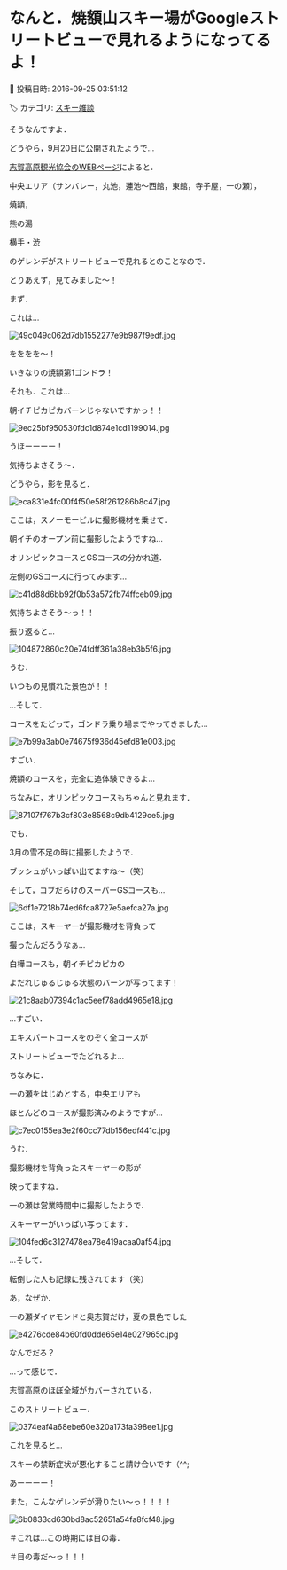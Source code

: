 # なんと．焼額山スキー場がGoogleストリートビューで見れるようになってるよ！

📅 投稿日時: 2016-09-25 03:51:12

🏷️ カテゴリ: [スキー雑談](c1f9d2cb7478308da16419928ea3945e9.md)

そうなんですよ．


どうやら，9月20日に公開されたようで…





[志賀高原観光協会のWEBページ](http://www.shigakogen.gr.jp/news/entry-320.html)によると．


中央エリア（サンバレー，丸池，蓮池～西館，東館，寺子屋，一の瀬），


焼額，


熊の湯


横手・渋


のゲレンデがストリートビューで見れるとのことなので．


とりあえず，見てみました～！





まず．


これは…




![49c049c062d7db1552277e9b987f9edf.jpg](images/49c049c062d7db1552277e9b987f9edf.jpg)




をををを～！


いきなりの焼額第1ゴンドラ！





それも．これは…


朝イチピカピカバーンじゃないですかっ！！




![9ec25bf950530fdc1d874e1cd1199014.jpg](images/9ec25bf950530fdc1d874e1cd1199014.jpg)




うほーーーー！


気持ちよさそう～．





どうやら，影を見ると．




![eca831e4fc00f4f50e58f261286b8c47.jpg](images/eca831e4fc00f4f50e58f261286b8c47.jpg)




ここは，スノーモービルに撮影機材を乗せて．


朝イチのオープン前に撮影したようですね…





オリンピックコースとGSコースの分かれ道．


左側のGSコースに行ってみます…




![c41d88d6bb92f0b53a572fb74ffceb09.jpg](images/c41d88d6bb92f0b53a572fb74ffceb09.jpg)




気持ちよさそう～っ！！





振り返ると…




![104872860c20e74fdff361a38eb3b5f6.jpg](images/104872860c20e74fdff361a38eb3b5f6.jpg)




うむ．


いつもの見慣れた景色が！！





…そして．


コースをたどって，ゴンドラ乗り場までやってきました…




![e7b99a3ab0e74675f936d45efd81e003.jpg](images/e7b99a3ab0e74675f936d45efd81e003.jpg)




すごい．


焼額のコースを，完全に追体験できるよ…





ちなみに，オリンピックコースもちゃんと見れます．




![87107f767b3cf803e8568c9db4129ce5.jpg](images/87107f767b3cf803e8568c9db4129ce5.jpg)




でも．


3月の雪不足の時に撮影したようで．


ブッシュがいっぱい出てますね～（笑）





そして，コブだらけのスーパーGSコースも…




![6df1e7218b74ed6fca8727e5aefca27a.jpg](images/6df1e7218b74ed6fca8727e5aefca27a.jpg)




ここは，スキーヤーが撮影機材を背負って


撮ったんだろうなぁ…





白樺コースも，朝イチピカピカの


よだれじゅるじゅる状態のバーンが写ってます！




![21c8aab07394c1ac5eef78add4965e18.jpg](images/21c8aab07394c1ac5eef78add4965e18.jpg)




…すごい．


エキスパートコースをのぞく全コースが


ストリートビューでたどれるよ…





ちなみに．


一の瀬をはじめとする，中央エリアも


ほとんどのコースが撮影済みのようですが…




![c7ec0155ea3e2f60cc77db156edf441c.jpg](images/c7ec0155ea3e2f60cc77db156edf441c.jpg)




うむ．


撮影機材を背負ったスキーヤーの影が


映ってますね．





一の瀬は営業時間中に撮影したようで．


スキーヤーがいっぱい写ってます．




![104fed6c3127478ea78e419acaa0af54.jpg](images/104fed6c3127478ea78e419acaa0af54.jpg)




…そして．


転倒した人も記録に残されてます（笑）





あ，なぜか．


一の瀬ダイヤモンドと奥志賀だけ，夏の景色でした




![e4276cde84b60fd0dde65e14e027965c.jpg](images/e4276cde84b60fd0dde65e14e027965c.jpg)




なんでだろ？





…って感じで．


志賀高原のほぼ全域がカバーされている，


このストリートビュー．




![0374eaf4a68ebe60e320a173fa398ee1.jpg](images/0374eaf4a68ebe60e320a173fa398ee1.jpg)







これを見ると…


スキーの禁断症状が悪化すること請け合いです（^^;





あーーーー！


また，こんなゲレンデが滑りたい～っ！！！！




![6b0833cd630bd8ac52651a54fa8fcf48.jpg](images/6b0833cd630bd8ac52651a54fa8fcf48.jpg)







＃これは…この時期には目の毒．


＃目の毒だ～っ！！！

